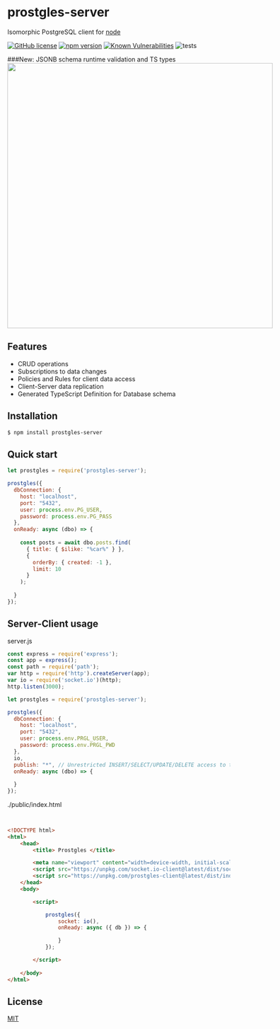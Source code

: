 # prostgles-server
  
  Isomorphic PostgreSQL client for [node](http://nodejs.org)

[![GitHub license](https://img.shields.io/badge/license-MIT-blue.svg)](https://github.com/prostgles/prostgles-server-js/blob/master/LICENSE)
[![npm version](https://img.shields.io/npm/v/prostgles-server.svg?style=flat)](https://www.npmjs.com/package/prostgles-server)
[![Known Vulnerabilities](https://snyk.io/test/github/prostgles/prostgles-server-js/badge.svg)](https://snyk.io/test/github/prostgles/prostgles-server-js)
![tests](https://github.com/prostgles/prostgles-server-js/workflows/tests/badge.svg?branch=master)


###New: JSONB schema runtime validation and TS types   
<img src="https://prostgles.com/tsdef2.png" width="600px" style="max-width: 90vw; " />  

## Features
 
  * CRUD operations 
  * Subscriptions to data changes
  * Policies and Rules for client data access
  * Client-Server data replication
  * Generated TypeScript Definition for Database schema

## Installation

```bash
$ npm install prostgles-server
```

## Quick start

```js
let prostgles = require('prostgles-server');

prostgles({
  dbConnection: {
    host: "localhost",
    port: "5432",
    user: process.env.PG_USER,
    password: process.env.PG_PASS
  },
  onReady: async (dbo) => {
  
    const posts = await dbo.posts.find(
      { title: { $ilike: "%car%" } }, 
      { 
        orderBy: { created: -1 }, 
        limit: 10 
      }
    );
    
  }
});
```

## Server-Client usage

server.js
```js
const express = require('express');
const app = express();
const path = require('path');
var http = require('http').createServer(app);
var io = require('socket.io')(http);
http.listen(3000);

let prostgles = require('prostgles-server');

prostgles({
  dbConnection: {
    host: "localhost",
    port: "5432",
    user: process.env.PRGL_USER,
    password: process.env.PRGL_PWD
  },
  io,
  publish: "*", // Unrestricted INSERT/SELECT/UPDATE/DELETE access to the tables in the database
  onReady: async (dbo) => {
    
  }
});
```

./public/index.html
```html

	  
<!DOCTYPE html>
<html>
	<head>
		<title> Prostgles </title>

		<meta name="viewport" content="width=device-width, initial-scale=1">
		<script src="https://unpkg.com/socket.io-client@latest/dist/socket.io.min.js" type="text/javascript"></script>
		<script src="https://unpkg.com/prostgles-client@latest/dist/index.js" type="text/javascript"></script>	
	</head>
	<body>

		<script>

			prostgles({
				socket: io(), 
				onReady: async ({ db }) => {

				}
			});

		</script>
		
	</body>
</html>
```


## License

  [MIT](LICENSE)

